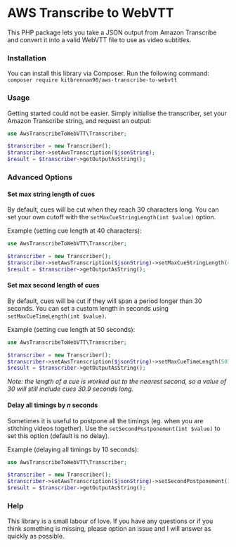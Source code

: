 # AWS Transcribe to WebVTT

This PHP package lets you take a JSON output from Amazon Transcribe and convert it into a valid WebVTT file to use as video subtitles.

### Installation

You can install this library via Composer. Run the following command:
`composer require kitbrennan90/aws-transcribe-to-webvtt`

### Usage

Getting started could not be easier. Simply initialise the transcriber, set your Amazon Transcribe string, and request an output:


```php
use AwsTranscribeToWebVTT\Transcriber;

$transcriber = new Transcriber();
$transcriber->setAwsTranscription($jsonString);
$result = $transcriber->getOutputAsString();
``` 

### Advanced Options

#### Set max string length of cues

By default, cues will be cut when they reach 30 characters long. You can set your own cutoff with the `setMaxCueStringLength(int $value)` option.

Example (setting cue length at 40 characters):

```php
use AwsTranscribeToWebVTT\Transcriber;

$transcriber = new Transcriber();
$transcriber->setAwsTranscription($jsonString)->setMaxCueStringLength(40);
$result = $transcriber->getOutputAsString();
``` 

#### Set max second length of cues

By default, cues will be cut if they will span a period longer than 30 seconds. You can set a custom length in seconds using `setMaxCueTimeLength(int $value)`.

Example (setting cue length at 50 seconds):

```php
use AwsTranscribeToWebVTT\Transcriber;

$transcriber = new Transcriber();
$transcriber->setAwsTranscription($jsonString)->setMaxCueTimeLength(50);
$result = $transcriber->getOutputAsString();
``` 

_Note: the length of a cue is worked out to the nearest second, so a value of 30 will still include cues 30.9 seconds long._

#### Delay all timings by _n_ seconds

Sometimes it is useful to postpone all the timings (eg. when you are stitching videos together). Use the `setSecondPostponement(int $value)` to set this option (default is no delay).

Example (delaying all timings by 10 seconds):

```php
use AwsTranscribeToWebVTT\Transcriber;

$transcriber = new Transcriber();
$transcriber->setAwsTranscription($jsonString)->setSecondPostponement(10);
$result = $transcriber->getOutputAsString();
``` 

### Help

This library is a small labour of love. If you have any questions or if you think something is missing, please option an issue and I will answer as quickly as possible.
